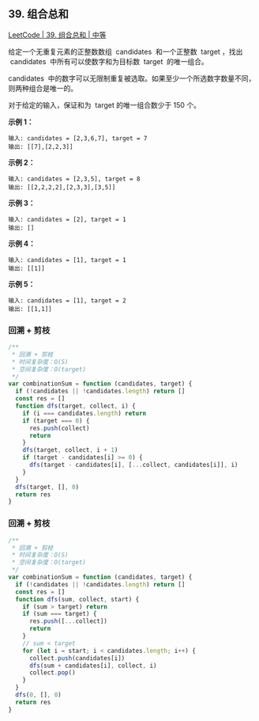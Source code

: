 ## 39. 组合总和

[LeetCode | 39. 组合总和 | 中等](https://leetcode-cn.com/problems/combination-sum/)

给定一个无重复元素的正整数数组  candidates  和一个正整数  target ，找出  candidates  中所有可以使数字和为目标数  target  的唯一组合。

candidates  中的数字可以无限制重复被选取。如果至少一个所选数字数量不同，则两种组合是唯一的。

对于给定的输入，保证和为  target 的唯一组合数少于 150 个。

**示例 1：**

```
输入: candidates = [2,3,6,7], target = 7
输出: [[7],[2,2,3]]
```

**示例 2：**

```
输入: candidates = [2,3,5], target = 8
输出: [[2,2,2,2],[2,3,3],[3,5]]
```

**示例 3：**

```
输入: candidates = [2], target = 1
输出: []
```

**示例 4：**

```
输入: candidates = [1], target = 1
输出: [[1]]
```

**示例 5：**

```
输入: candidates = [1], target = 2
输出: [[1,1]]
```

### 回溯 + 剪枝

```js
/**
 * 回溯 + 剪枝
 * 时间复杂度：O(S)
 * 空间复杂度：O(target)
 */
var combinationSum = function (candidates, target) {
  if (!candidates || !candidates.length) return []
  const res = []
  function dfs(target, collect, i) {
    if (i === candidates.length) return
    if (target === 0) {
      res.push(collect)
      return
    }
    dfs(target, collect, i + 1)
    if (target - candidates[i] >= 0) {
      dfs(target - candidates[i], [...collect, candidates[i]], i)
    }
  }
  dfs(target, [], 0)
  return res
}
```

### 回溯 + 剪枝

```js
/**
 * 回溯 + 剪枝
 * 时间复杂度：O(S)
 * 空间复杂度：O(target)
 */
var combinationSum = function (candidates, target) {
  if (!candidates || !candidates.length) return []
  const res = []
  function dfs(sum, collect, start) {
    if (sum > target) return
    if (sum === target) {
      res.push([...collect])
      return
    }
    // sum < target
    for (let i = start; i < candidates.length; i++) {
      collect.push(candidates[i])
      dfs(sum + candidates[i], collect, i)
      collect.pop()
    }
  }
  dfs(0, [], 0)
  return res
}
```
